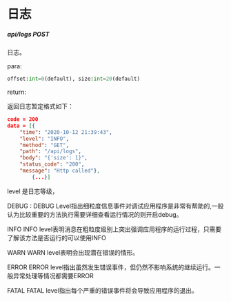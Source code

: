 # 日志

##### api/logs POST

日志。

para:

```python
offset:int=0(default), size:int=20(default)
```

return:

返回日志暂定格式如下：

```json
code = 200
data = [{
    "time": "2020-10-12 21:39:43", 
    "level": "INFO", 
    "method": "GET", 
    "path": "/api/logs", 
    "body": "{'size': 1}", 
    "status_code": "200",	
    "message": "Http called"},
        {...}]
```

level 是日志等级，

DEBUG :
DEBUG Level指出细粒度信息事件对调试应用程序是非常有帮助的,一般认为比较重要的方法执行需要详细查看运行情况的则开启debug。

INFO
INFO level表明消息在粗粒度级别上突出强调应用程序的运行过程，只需要了解该方法是否运行的可以使用INFO

WARN
WARN level表明会出现潜在错误的情形。

ERROR
ERROR level指出虽然发生错误事件，但仍然不影响系统的继续运行。一般异常处理等情况都需要ERROR

FATAL
FATAL level指出每个严重的错误事件将会导致应用程序的退出。